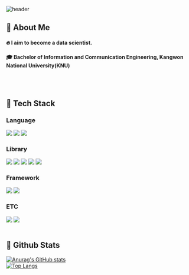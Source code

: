 <div>
  
  <!--Header-->
  ![header](https://capsule-render.vercel.app/api?type=waving&color=gradient&height=200&section=header&text=About%20me&fontColor=FFFFFF&fontAlign=75&fontAlignY=40)
</div>
<div>
  <!--Body-->
  
  ## 👀 About Me
  #### :fire: I aim to become a data scientist.<br/>
  #### :mortar_board: Bachelor of Information and Communication Engineering, Kangwon National University(KNU)
  <br/>
  <br/>
  
  ## 🧱 Tech Stack
  ### Language
  <!--Python-->
  <img src="https://img.shields.io/badge/Python-3776AB?style=flat-square&logo=Python&logoColor=white"/>
  <!--MySQL-->
  <img src="https://img.shields.io/badge/MySQL-4479A1?style=flat-square&logo=MySQL&logoColor=white"/>
  <!--C++-->
  <img src="https://img.shields.io/badge/C++-00599C?style=flat-square&logo=cplusplus&logoColor=white"/>
  
  <br/>
  
  ### Library
  <!--PyTorch-->
  <img src="https://img.shields.io/badge/PyTorch-EE4C2C?style=flat-square&logo=PyTorch&logoColor=white"/>
  <!--Scikit-Learn-->
  <img src="https://img.shields.io/badge/Scikit-learn-F79132?style=flat-square&logo=scikitlearn&logoColor=white"/>
  <!--Selenium-->
  <img src="https://img.shields.io/badge/Selenium-43B02A?style=flat-square&logo=Selenium&logoColor=white"/>
  <!--OpenAI-->
  <img src="https://img.shields.io/badge/OpenAI-412991?style=flat-square&logo=openai&logoColor=white"/>
  <!--Langchain-->
  <img src="https://img.shields.io/badge/LangChain-1C3C3C?style=flat-square&logo=langchain&logoColor=white"/>
  
  <br/>
  
  ### Framework
  <!--React-->
  <img src="https://img.shields.io/badge/Streamlit-FF4B4B?style=flat-square&logo=streamlit&logoColor=white&Color=white"/>
  <!--Flask-->
  <img src="https://img.shields.io/badge/Flask-000000?style=flat-square&logo=Flask&logoColor=white"/>
  <br/>
  
  ### ETC
  <!--Notion-->
  <img src="https://img.shields.io/badge/Notion-000000?style=flat-square&logo=notion&logoColor=white"/>
  <!--Slack-->
  <img src="https://img.shields.io/badge/Slack-4A154B?style=flat-square&logo=Slack&logoColor=white"/>
  <br/>
  <br/>
  
  ## 🤔 Github Stats
  [![Anurag's GitHub stats](https://github-readme-stats.vercel.app/api?username=hdragon324)](https://github.com/anuraghazra/github-readme-stats)
  <br/>
  [![Top Langs](https://github-readme-stats.vercel.app/api/top-langs/?username=hdragon324)](https://github.com/anuraghazra/github-readme-stats)
  
</div>

<!--
**hdragon324/hdragon324** is a ✨ _special_ ✨ repository because its `README.md` (this file) appears on your GitHub profile.

Here are some ideas to get you started:
- Hi there 👋
- 🔭 I’m currently working on ...
- 🌱 I’m currently learning ...
- 👯 I’m looking to collaborate on ...
- 🤔 I’m looking for help with ...
- 💬 Ask me about ...
- 📫 How to reach me: ...
- 😄 Pronouns: ...
- ⚡ Fun fact: ...
-->
